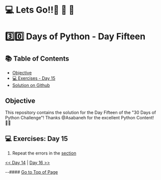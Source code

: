 #  💻 Lets Go!!🚀 🚀 🚀 

#  3️⃣0️⃣ Days of Python - Day Fifteen

## 📚 Table of Contents
- [Objective](#objective)
- [💻 Exercises - Day 15](#-exercises-day-15)
- [Solution on Github](https://github.com/zidude1234/30_Days_of_Python/blob/main/Day%2015/Python%20Syntax/Day15%20Syntax.py)

## Objective
This repository contains the solution for the Day Fifteen of the "30 Days of Python Challenge"!
Thanks @Asabaneh for the excellent Python Content! 👋🏻

## 💻 Exercises: Day 15


1. Repeat the errors in the [section](https://github.com/Asabeneh/30-Days-Of-Python/blob/master/15_Day_Python_type_errors/15_python_type_errors.md)


 [<< Day 14](../Day%2013/README.md) | [Day 16 >>](../Day%2016/README.md)


--#### [Go to Top of Page](#objective)
